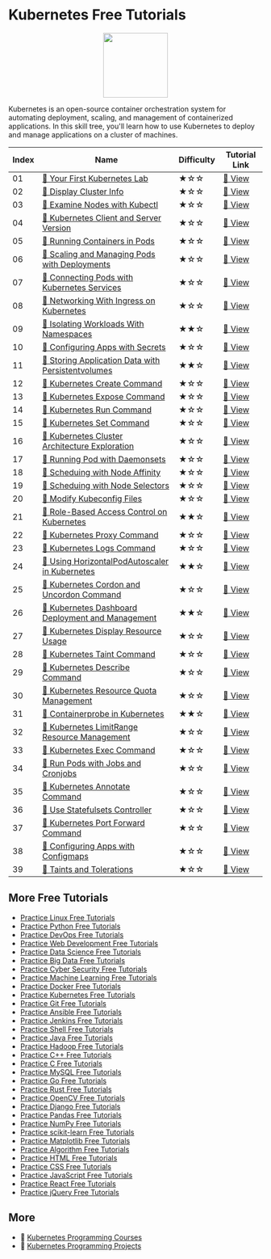 # Kubernetes Free Tutorials

<div align="center">
<img width="128px" src="https://file.labex.io/path/RTAa3OE96ESn.png">
</div>

Kubernetes is an open-source container orchestration system for automating deployment, scaling, and management of containerized applications. In this skill tree, you'll learn how to use Kubernetes to deploy and manage applications on a cluster of machines.

|   Index | Name                                                                                                                                            | Difficulty   | Tutorial Link                                                                                        |
|---------|-------------------------------------------------------------------------------------------------------------------------------------------------|--------------|------------------------------------------------------------------------------------------------------|
|      01 | [📖 Your First Kubernetes Lab](https://labex.io/tutorials/kubernetes-your-first-kubernetes-lab-92733)                                            | ★☆☆          | [🔗 View](https://labex.io/tutorials/kubernetes-your-first-kubernetes-lab-92733)                      |
|      02 | [📖 Display Cluster Info](https://labex.io/tutorials/kubernetes-display-cluster-info-8426)                                                       | ★☆☆          | [🔗 View](https://labex.io/tutorials/kubernetes-display-cluster-info-8426)                            |
|      03 | [📖 Examine Nodes with Kubectl](https://labex.io/tutorials/kubernetes-examine-nodes-with-kubectl-9790)                                           | ★☆☆          | [🔗 View](https://labex.io/tutorials/kubernetes-examine-nodes-with-kubectl-9790)                      |
|      04 | [📖 Kubernetes Client and Server Version](https://labex.io/tutorials/kubernetes-kubernetes-client-and-server-version-9197)                       | ★☆☆          | [🔗 View](https://labex.io/tutorials/kubernetes-kubernetes-client-and-server-version-9197)            |
|      05 | [📖 Running Containers in Pods](https://labex.io/tutorials/kubernetes-running-containers-in-pods-14998)                                          | ★☆☆          | [🔗 View](https://labex.io/tutorials/kubernetes-running-containers-in-pods-14998)                     |
|      06 | [📖 Scaling and Managing Pods with Deployments](https://labex.io/tutorials/kubernetes-scaling-and-managing-pods-with-deployments-9675)           | ★☆☆          | [🔗 View](https://labex.io/tutorials/kubernetes-scaling-and-managing-pods-with-deployments-9675)      |
|      07 | [📖 Connecting Pods with Kubernetes Services](https://labex.io/tutorials/kubernetes-connecting-pods-with-kubernetes-services-15815)              | ★☆☆          | [🔗 View](https://labex.io/tutorials/kubernetes-connecting-pods-with-kubernetes-services-15815)       |
|      08 | [📖 Networking With Ingress on Kubernetes](https://labex.io/tutorials/kubernetes-networking-with-ingress-on-kubernetes-9681)                     | ★☆☆          | [🔗 View](https://labex.io/tutorials/kubernetes-networking-with-ingress-on-kubernetes-9681)           |
|      09 | [📖 Isolating Workloads With Namespaces](https://labex.io/tutorials/kubernetes-isolating-workloads-with-namespaces-9199)                         | ★★☆          | [🔗 View](https://labex.io/tutorials/kubernetes-isolating-workloads-with-namespaces-9199)             |
|      10 | [📖 Configuring Apps with Secrets](https://labex.io/tutorials/kubernetes-configuring-apps-with-secrets-8448)                                     | ★☆☆          | [🔗 View](https://labex.io/tutorials/kubernetes-configuring-apps-with-secrets-8448)                   |
|      11 | [📖 Storing Application Data with Persistentvolumes](https://labex.io/tutorials/kubernetes-storing-application-data-with-persistentvolumes-9685) | ★★☆          | [🔗 View](https://labex.io/tutorials/kubernetes-storing-application-data-with-persistentvolumes-9685) |
|      12 | [📖 Kubernetes Create Command](https://labex.io/tutorials/kubernetes-kubernetes-create-command-8506)                                             | ★☆☆          | [🔗 View](https://labex.io/tutorials/kubernetes-kubernetes-create-command-8506)                       |
|      13 | [📖 Kubernetes Expose Command](https://labex.io/tutorials/kubernetes-kubernetes-expose-command-8452)                                             | ★☆☆          | [🔗 View](https://labex.io/tutorials/kubernetes-kubernetes-expose-command-8452)                       |
|      14 | [📖 Kubernetes Run Command](https://labex.io/tutorials/kubernetes-kubernetes-run-command-8456)                                                   | ★☆☆          | [🔗 View](https://labex.io/tutorials/kubernetes-kubernetes-run-command-8456)                          |
|      15 | [📖 Kubernetes Set Command](https://labex.io/tutorials/kubernetes-kubernetes-set-command-8424)                                                   | ★☆☆          | [🔗 View](https://labex.io/tutorials/kubernetes-kubernetes-set-command-8424)                          |
|      16 | [📖 Kubernetes Cluster Architecture Exploration](https://labex.io/tutorials/kubernetes-kubernetes-cluster-architecture-exploration-8450)         | ★☆☆          | [🔗 View](https://labex.io/tutorials/kubernetes-kubernetes-cluster-architecture-exploration-8450)     |
|      17 | [📖 Running Pod with Daemonsets](https://labex.io/tutorials/kubernetes-running-pod-with-daemonsets-8454)                                         | ★☆☆          | [🔗 View](https://labex.io/tutorials/kubernetes-running-pod-with-daemonsets-8454)                     |
|      18 | [📖 Scheduing with Node Affinity](https://labex.io/tutorials/kubernetes-scheduing-with-node-affinity-18468)                                      | ★☆☆          | [🔗 View](https://labex.io/tutorials/kubernetes-scheduing-with-node-affinity-18468)                   |
|      19 | [📖 Scheduing with Node Selectors](https://labex.io/tutorials/kubernetes-scheduing-with-node-selectors-15001)                                    | ★☆☆          | [🔗 View](https://labex.io/tutorials/kubernetes-scheduing-with-node-selectors-15001)                  |
|      20 | [📖 Modify Kubeconfig Files](https://labex.io/tutorials/kubernetes-modify-kubeconfig-files-11297)                                                | ★☆☆          | [🔗 View](https://labex.io/tutorials/kubernetes-modify-kubeconfig-files-11297)                        |
|      21 | [📖 Role-Based Access Control on Kubernetes](https://labex.io/tutorials/kubernetes-role-based-access-control-on-kubernetes-9203)                 | ★★☆          | [🔗 View](https://labex.io/tutorials/kubernetes-role-based-access-control-on-kubernetes-9203)         |
|      22 | [📖 Kubernetes Proxy Command](https://labex.io/tutorials/kubernetes-kubernetes-proxy-command-8097)                                               | ★☆☆          | [🔗 View](https://labex.io/tutorials/kubernetes-kubernetes-proxy-command-8097)                        |
|      23 | [📖 Kubernetes Logs Command](https://labex.io/tutorials/kubernetes-kubernetes-logs-command-8099)                                                 | ★☆☆          | [🔗 View](https://labex.io/tutorials/kubernetes-kubernetes-logs-command-8099)                         |
|      24 | [📖 Using HorizontalPodAutoscaler in Kubernetes](https://labex.io/tutorials/kubernetes-using-horizontalpodautoscaler-in-kubernetes-34031)        | ★★☆          | [🔗 View](https://labex.io/tutorials/kubernetes-using-horizontalpodautoscaler-in-kubernetes-34031)    |
|      25 | [📖 Kubernetes Cordon and Uncordon Command](https://labex.io/tutorials/kubernetes-kubernetes-cordon-and-uncordon-command-9664)                   | ★☆☆          | [🔗 View](https://labex.io/tutorials/kubernetes-kubernetes-cordon-and-uncordon-command-9664)          |
|      26 | [📖 Kubernetes Dashboard Deployment and Management](https://labex.io/tutorials/kubernetes-kubernetes-dashboard-deployment-and-management-15042)  | ★★☆          | [🔗 View](https://labex.io/tutorials/kubernetes-kubernetes-dashboard-deployment-and-management-15042) |
|      27 | [📖 Kubernetes Display Resource Usage](https://labex.io/tutorials/kubernetes-kubernetes-display-resource-usage-11358)                            | ★☆☆          | [🔗 View](https://labex.io/tutorials/kubernetes-kubernetes-display-resource-usage-11358)              |
|      28 | [📖 Kubernetes Taint Command](https://labex.io/tutorials/kubernetes-kubernetes-taint-command-9195)                                               | ★☆☆          | [🔗 View](https://labex.io/tutorials/kubernetes-kubernetes-taint-command-9195)                        |
|      29 | [📖 Kubernetes Describe Command](https://labex.io/tutorials/kubernetes-kubernetes-describe-command-8101)                                         | ★☆☆          | [🔗 View](https://labex.io/tutorials/kubernetes-kubernetes-describe-command-8101)                     |
|      30 | [📖 Kubernetes Resource Quota Management](https://labex.io/tutorials/kubernetes-kubernetes-resource-quota-management-15823)                      | ★☆☆          | [🔗 View](https://labex.io/tutorials/kubernetes-kubernetes-resource-quota-management-15823)           |
|      31 | [📖 Containerprobe in Kubernetes](https://labex.io/tutorials/kubernetes-containerprobe-in-kubernetes-12263)                                      | ★★☆          | [🔗 View](https://labex.io/tutorials/kubernetes-containerprobe-in-kubernetes-12263)                   |
|      32 | [📖 Kubernetes LimitRange Resource Management](https://labex.io/tutorials/kubernetes-kubernetes-limitrange-resource-management-15819)            | ★☆☆          | [🔗 View](https://labex.io/tutorials/kubernetes-kubernetes-limitrange-resource-management-15819)      |
|      33 | [📖 Kubernetes Exec Command](https://labex.io/tutorials/kubernetes-kubernetes-exec-command-8502)                                                 | ★☆☆          | [🔗 View](https://labex.io/tutorials/kubernetes-kubernetes-exec-command-8502)                         |
|      34 | [📖 Run Pods with Jobs and Cronjobs](https://labex.io/tutorials/kubernetes-run-pods-with-jobs-and-cronjobs-11300)                                | ★☆☆          | [🔗 View](https://labex.io/tutorials/kubernetes-run-pods-with-jobs-and-cronjobs-11300)                |
|      35 | [📖 Kubernetes Annotate Command](https://labex.io/tutorials/kubernetes-kubernetes-annotate-command-9679)                                         | ★☆☆          | [🔗 View](https://labex.io/tutorials/kubernetes-kubernetes-annotate-command-9679)                     |
|      36 | [📖 Use Statefulsets Controller](https://labex.io/tutorials/kubernetes-use-statefulsets-controller-9205)                                         | ★☆☆          | [🔗 View](https://labex.io/tutorials/kubernetes-use-statefulsets-controller-9205)                     |
|      37 | [📖 Kubernetes Port Forward Command](https://labex.io/tutorials/kubernetes-kubernetes-port-forward-command-18494)                                | ★☆☆          | [🔗 View](https://labex.io/tutorials/kubernetes-kubernetes-port-forward-command-18494)                |
|      38 | [📖 Configuring Apps with Configmaps](https://labex.io/tutorials/kubernetes-configuring-apps-with-configmaps-9689)                               | ★☆☆          | [🔗 View](https://labex.io/tutorials/kubernetes-configuring-apps-with-configmaps-9689)                |
|      39 | [📖 Taints and Tolerations](https://labex.io/tutorials/kubernetes-taints-and-tolerations-34029)                                                  | ★☆☆          | [🔗 View](https://labex.io/tutorials/kubernetes-taints-and-tolerations-34029)                         |

## More Free Tutorials

- [Practice Linux Free Tutorials](https://github.com/labex-labs/linux-free-tutorials)
- [Practice Python Free Tutorials](https://github.com/labex-labs/python-free-tutorials)
- [Practice DevOps Free Tutorials](https://github.com/labex-labs/devops-free-tutorials)
- [Practice Web Development Free Tutorials](https://github.com/labex-labs/web-development-free-tutorials)
- [Practice Data Science Free Tutorials](https://github.com/labex-labs/data-science-free-tutorials)
- [Practice Big Data Free Tutorials](https://github.com/labex-labs/bigdata-free-tutorials)
- [Practice Cyber Security Free Tutorials](https://github.com/labex-labs/cysec-free-tutorials)
- [Practice Machine Learning Free Tutorials](https://github.com/labex-labs/ml-free-tutorials)
- [Practice Docker Free Tutorials](https://github.com/labex-labs/docker-free-tutorials)
- [Practice Kubernetes Free Tutorials](https://github.com/labex-labs/kubernetes-free-tutorials)
- [Practice Git Free Tutorials](https://github.com/labex-labs/git-free-tutorials)
- [Practice Ansible Free Tutorials](https://github.com/labex-labs/ansible-free-tutorials)
- [Practice Jenkins Free Tutorials](https://github.com/labex-labs/jenkins-free-tutorials)
- [Practice Shell Free Tutorials](https://github.com/labex-labs/shell-free-tutorials)
- [Practice Java Free Tutorials](https://github.com/labex-labs/java-free-tutorials)
- [Practice Hadoop Free Tutorials](https://github.com/labex-labs/hadoop-free-tutorials)
- [Practice C++ Free Tutorials](https://github.com/labex-labs/cpp-free-tutorials)
- [Practice C Free Tutorials](https://github.com/labex-labs/c-free-tutorials)
- [Practice MySQL Free Tutorials](https://github.com/labex-labs/mysql-free-tutorials)
- [Practice Go Free Tutorials](https://github.com/labex-labs/go-free-tutorials)
- [Practice Rust Free Tutorials](https://github.com/labex-labs/rust-free-tutorials)
- [Practice OpenCV Free Tutorials](https://github.com/labex-labs/opencv-free-tutorials)
- [Practice Django Free Tutorials](https://github.com/labex-labs/django-free-tutorials)
- [Practice Pandas Free Tutorials](https://github.com/labex-labs/pandas-free-tutorials)
- [Practice NumPy Free Tutorials](https://github.com/labex-labs/numpy-free-tutorials)
- [Practice scikit-learn Free Tutorials](https://github.com/labex-labs/sklearn-free-tutorials)
- [Practice Matplotlib Free Tutorials](https://github.com/labex-labs/matplotlib-free-tutorials)
- [Practice Algorithm Free Tutorials](https://github.com/labex-labs/algorithm-free-tutorials)
- [Practice HTML Free Tutorials](https://github.com/labex-labs/html-free-tutorials)
- [Practice CSS Free Tutorials](https://github.com/labex-labs/css-free-tutorials)
- [Practice JavaScript Free Tutorials](https://github.com/labex-labs/javascript-free-tutorials)
- [Practice React Free Tutorials](https://github.com/labex-labs/react-free-tutorials)
- [Practice jQuery Free Tutorials](https://github.com/labex-labs/jquery-free-tutorials)


## More

- 🔗 [Kubernetes Programming Courses](https://github.com/labex-labs/awesome-programming-courses)
- 🔗 [Kubernetes Programming Projects](https://github.com/labex-labs/awesome-programming-projects)


